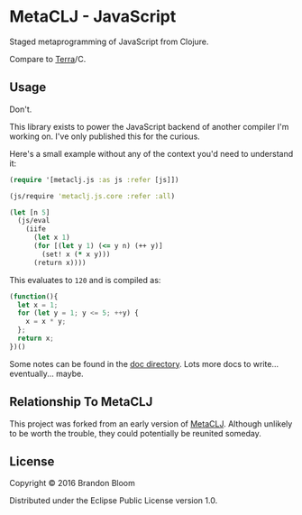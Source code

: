 # MetaCLJ - JavaScript

Staged metaprogramming of JavaScript from Clojure.

Compare to [Terra][1]/C.


## Usage

Don't.

This library exists to power the JavaScript backend of another compiler I'm
working on. I've only published this for the curious.

Here's a small example without any of the context you'd need to understand it:

```clojure
(require '[metaclj.js :as js :refer [js]])

(js/require 'metaclj.js.core :refer :all)

(let [n 5]
  (js/eval
    (iife
      (let x 1)
      (for [(let y 1) (<= y n) (++ y)]
        (set! x (* x y)))
      (return x))))
```

This evaluates to `120` and is compiled as:

```javascript
(function(){
  let x = 1;
  for (let y = 1; y <= 5; ++y) {
    x = x * y;
  };
  return x;
})()
```

Some notes can be found in the [doc directory](./doc).
Lots more docs to write... eventually... maybe.


## Relationship To MetaCLJ

This project was forked from an early version of [MetaCLJ][2]. Although
unlikely to be worth the trouble, they could potentially be reunited someday.


## License

Copyright © 2016 Brandon Bloom

Distributed under the Eclipse Public License version 1.0.


[1]: http://terralang.org
[2]: https://github.com/brandonbloom/metaclj

